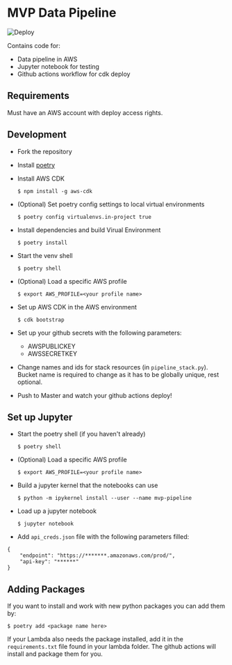 # MVP Data Pipeline

![Deploy](https://github.com/erikmunkby/mvp-data-pipeline-aws/workflows/CDK%20Deploy/badge.svg?branch=master)

Contains code for:

- Data pipeline in AWS
- Jupyter notebook for testing
- Github actions workflow for cdk deploy

## Requirements
Must have an AWS account with deploy access rights.

## Development

- Fork the repository
- Install [poetry](https://python-poetry.org/)
- Install AWS CDK

    `$ npm install -g aws-cdk`
    
- (Optional) Set poetry config settings to local virtual environments

    `$ poetry config virtualenvs.in-project true`

- Install dependencies and build Virual Environment

    `$ poetry install`
    
- Start the venv shell

    `$ poetry shell`
    
- (Optional) Load a specific AWS profile

    `$ export AWS_PROFILE=<your profile name>`

- Set up AWS CDK in the AWS environment

    `$ cdk bootstrap`
    
- Set up your github secrets with the following parameters:
    - AWSPUBLICKEY
    - AWSSECRETKEY
    
- Change names and ids for stack resources (in `pipeline_stack.py`). 
Bucket name is required to change as it has to be globally unique, rest optional.
    
- Push to Master and watch your github actions deploy!

## Set up Jupyter
- Start the poetry shell (if you haven't already)
    
    `$ poetry shell`
    
- (Optional) Load a specific AWS profile

    `$ export AWS_PROFILE=<your profile name>`
    
- Build a jupyter kernel that the notebooks can use

    `$ python -m ipykernel install --user --name mvp-pipeline`
    
- Load up a jupyter notebook

    `$ jupyter notebook`
    
- Add `api_creds.json` file with the following parameters filled:
```
{
    "endpoint": "https://*******.amazonaws.com/prod/",
    "api-key": "******"
}
```

## Adding Packages
If you want to install and work with new python packages you can add them by:

    $ poetry add <package name here>

If your Lambda also needs the package installed, add it in the `requirements.txt` file found in your lambda folder. 
The github actions will install and package them for you.
